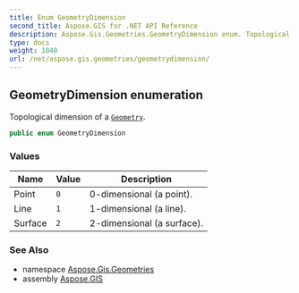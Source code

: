 ```yaml
---
title: Enum GeometryDimension
second_title: Aspose.GIS for .NET API Reference
description: Aspose.Gis.Geometries.GeometryDimension enum. Topological dimension of a Geometry
type: docs
weight: 1040
url: /net/aspose.gis.geometries/geometrydimension/
---
```

## GeometryDimension enumeration

Topological dimension of a [`Geometry`](../geometry/).

```csharp
public enum GeometryDimension
```

### Values

| Name | Value | Description |
| --- | --- | --- |
| Point | `0` | 0-dimensional (a point). |
| Line | `1` | 1-dimensional (a line). |
| Surface | `2` | 2-dimensional (a surface). |

### See Also

* namespace [Aspose.Gis.Geometries](../../aspose.gis.geometries/)
* assembly [Aspose.GIS](../../)


